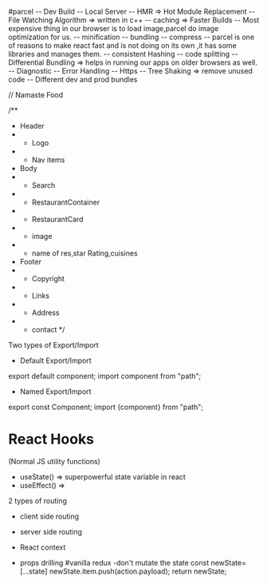 #parcel
-- Dev Build
-- Local Server
-- HMR => Hot Module Replacement
-- File Watching Algorithm => written in c++
-- caching => Faster Builds
-- Most expensive thing in our browser is to load image,parcel do image optimization for us.
-- minification
-- bundling
-- compress
-- parcel is one of reasons to make react fast and is  not doing on its own ,it has some libraries and manages them.
-- consistent Hashing
-- code splitting
-- Differential Bundling => helps in running our apps on older browsers as well.
-- Diagnostic
-- Error Handling
-- Https
-- Tree Shaking => remove unused code
-- Different dev and prod bundles

// Namaste Food 

/**
 * Header
 *  - Logo
 *  - Nav items
 * Body
 * - Search
 * - RestaurantContainer
 * - RestaurantCard 
 *   - image
 *   - name of res,star Rating,cuisines
 * Footer
 * - Copyright
 * - Links
 * - Address
 * - contact
 */


Two types of Export/Import

- Default Export/Import

export default component;
import component from "path";

- Named Export/Import

export const Component;
import {component} from "path";


# React Hooks
(Normal JS utility functions)
- useState() => superpowerful state variable in react 
- useEffect() => 
 
2 types of routing
- client side routing
- server side routing


- React context
- props drilling
#vanilla redux
-don't mutate the state 
const newState=[...state]
newState.item.push(action.payload);
return newState;
